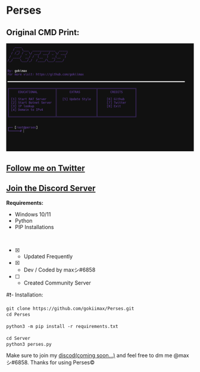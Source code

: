 # Perses
## Original CMD Print:
![](https://raw.githubusercontent.com/gokiimax/Perses/main/images/cmd_demo.png)

## [Follow me on Twitter](https://twitter.com/gokimax_x)
## [Join the Discord Server](https://discord.com)


**Requirements:**
- Windows 10/11
- Python
- PIP Installations

<br>

- [x] - Updated Frequently
- [x] - Dev / Coded by maxシ#6858
- [ ] -  Created Community Server

#❗- Installation:
```
git clone https://github.com/gokiimax/Perses.git
cd Perses

python3 -m pip install -r requirements.txt

cd Server
python3 perses.py
```

Make sure to join my [discod(coming soon...)](https://discord.com) and feel free to dm me @maxシ#6858. Thanks for using Perses©
